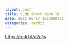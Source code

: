 ```yaml
--- 
layout: post 
title: CLNE Short-term TA 
date: 2021-06-17 1623980751 
categories: reddit 
--- 
```

https://redd.it/o2dljs